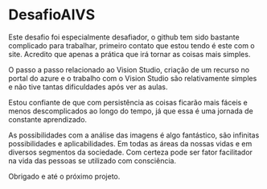 # DesafioAIVS

Este desafio foi especialmente desafiador, o github tem sido bastante complicado para trabalhar, primeiro contato que estou tendo é este com o site. Acredito que apenas a prática que irá tornar as coisas mais simples.

O passo a passo relacionado ao Vision Studio, criação de um recurso no portal do azure e o trabalho com o Vision Studio são relativamente simples e não tive tantas dificuldades após ver as aulas. 

Estou confiante de que com persistência as coisas ficarão mais fáceis e menos descomplicados ao longo do tempo, já que essa é uma jornada de constante aprendizado. 

As possibilidades com a análise das imagens é algo fantástico, são infinitas possibilidades e aplicabilidades. Em todas as áreas da nossas vidas e em diversos segmentos da sociedade. Com certeza pode ser fator facilitador na vida das pessoas se utilizado com consciência. 

Obrigado e até o próximo projeto. 
